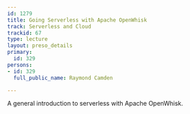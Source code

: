 ```yaml
---
id: 1279
title: Going Serverless with Apache OpenWhisk
track: Serverless and Cloud
trackid: 67
type: lecture
layout: preso_details
primary:
  id: 329
persons:
- id: 329
  full_public_name: Raymond Camden

---
```

A general introduction to serverless with Apache OpenWhisk.